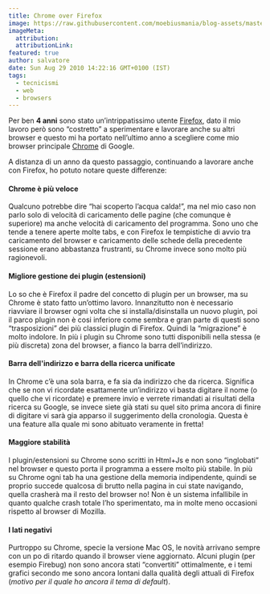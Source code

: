 ```yaml
---
title: Chrome over Firefox
image: https://raw.githubusercontent.com/moebiusmania/blog-assets/master/images/2010/chrome_vs_firefox.jpg
imageMeta:
  attribution:
  attributionLink:
featured: true
author: salvatore
date: Sun Aug 29 2010 14:22:16 GMT+0100 (IST)
tags:
  - tecnicismi
  - web
  - browsers
---
```


Per ben **4 anni** sono stato un’intrippatissimo utente [Firefox](https://www.mozilla.org/it/firefox/new/), dato il mio lavoro però sono “costretto” a sperimentare e lavorare anche su altri browser e questo mi ha portato nell’ultimo anno a scegliere come mio browser principale [Chrome](https://www.google.it/chrome/browser/desktop/) di Google.

A distanza di un anno da questo passaggio, continuando a lavorare anche con Firefox, ho potuto notare queste differenze:

#### Chrome è più veloce
Qualcuno potrebbe dire “hai scoperto l’acqua calda!”, ma nel mio caso non parlo solo di velocità di caricamento delle pagine (che comunque è superiore) ma anche velocità di caricamento del programma. Sono uno che tende a tenere aperte molte tabs, e con Firefox le tempistiche di avvio tra caricamento del browser e caricamento delle schede della precedente sessione erano abbastanza frustranti, su Chrome invece sono molto più ragionevoli.

#### Migliore gestione dei plugin (estensioni)
Lo so che è Firefox il padre del concetto di plugin per un browser, ma su Chrome è stato fatto un’ottimo lavoro. Innanzitutto non è necessario riavviare il browser ogni volta che si installa/disinstalla un nuovo plugin, poi il parco plugin non è cosi inferiore come sembra e gran parte di questi sono “trasposizioni” dei più classici plugin di Firefox. Quindi la “migrazione” è molto indolore. In più i plugin su Chrome sono tutti disponibili nella stessa (e più discreta) zona del browser, a fianco la barra dell’indirizzo.

#### Barra dell'indirizzo e barra della ricerca unificate
In Chrome c’è una sola barra, e fa sia da indirizzo che da ricerca. Significa che se non vi ricordate esattamente un’indirizzo vi basta digitare il nome (o quello che vi ricordate) e premere invio e verrete rimandati ai risultati della ricerca su Google, se invece siete già stati su quel sito prima ancora di finire di digitare vi sarà gia apparso il suggerimento della cronologia. Questa è una feature alla quale mi sono abituato veramente in fretta!

#### Maggiore stabilità
I plugin/estensioni su Chrome sono scritti in Html+Js e non sono “inglobati” nel browser e questo porta il programma a essere molto più stabile. In più su Chrome ogni tab ha una gestione della memoria indipendente, quindi se proprio succede qualcosa di brutto nella pagina in cui state navigando, quella crasherà ma il resto del browser no! Non è un sistema infallibile in quanto qualche crash totale l’ho sperimentato, ma in molte meno occasioni rispetto al browser di Mozilla.

#### I lati negativi
Purtroppo su Chrome, specie la versione Mac OS, le novità arrivano sempre con un po di ritardo quando il browser viene aggiornato. Alcuni plugin (per esempio Firebug) non sono ancora stati “convertiti” ottimalmente, e i temi grafici secondo me sono ancora lontani dalla qualità degli attuali di Firefox (*motivo per il quale ho ancora il tema di default*).
